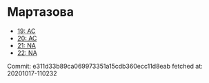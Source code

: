 # Мартазова
- [19: AC](19.md)
- [20: AC](20.md)
- [21: NA](21.md)
- [22: NA](22.md)

Commit: e311d33b89ca069973351a15cdb360ecc11d8eab
 fetched at: 20201017-110232
